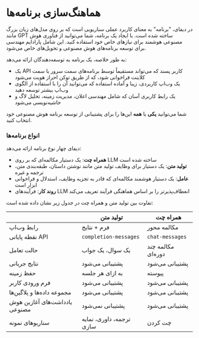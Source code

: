 # هماهنگ‌سازی برنامه‌ها

در دیفای، "برنامه" به معنای کاربرد عملی سناریویی است که بر روی مدل‌های زبان بزرگ مانند GPT ساخته شده است. با ایجاد یک برنامه، شما می‌توانید از فناوری هوش مصنوعی هوشمند برای نیازهای خاص خود استفاده کنید. این شامل پارادایم مهندسی برای توسعه برنامه‌های هوش مصنوعی و تحویل‌های خاص می‌شود.

به طور خلاصه، یک برنامه به توسعه‌دهندگان ارائه می‌دهد:

* یک API کاربر پسند که می‌تواند مستقیماً توسط برنامه‌های سمت سرور یا سمت کلاینت فراخوانی شود، که از طریق توکن احراز هویت می‌شود
* یک وب‌اپ کاربردی، زیبا و آماده استفاده که می‌توانید آن را با استفاده از الگوی وب‌اپ بیشتر توسعه دهید
* یک رابط کاربری آسان که شامل مهندسی اعلان، مدیریت زمینه، تحلیل لاگ و حاشیه‌نویسی می‌شود

شما می‌توانید **یکی** یا **همه** این‌ها را برای پشتیبانی از توسعه برنامه هوش مصنوعی خود انتخاب کنید.

### انواع برنامه‌ها <a href="#application_type" id="application_type"></a>

دیفای چهار نوع برنامه ارائه می‌دهد:

* **همراه چت**: یک دستیار مکالمه‌ای که بر روی LLM ساخته شده است
* **تولید متن**: یک دستیار برای وظایف تولید متن مانند نوشتن داستان، طبقه‌بندی متن، ترجمه و غیره
* **عامل**: یک دستیار هوشمند مکالمه‌ای که قادر به تجزیه وظایف، استدلال و فراخوانی ابزار است
* **روند کار**: فرآیندهای LLM انعطاف‌پذیرتر را بر اساس هماهنگی فرآیند تعریف می‌کند

تفاوت بین تولید متن و همراه چت در جدول زیر نشان داده شده است:

<table><thead><tr><th width="180.33333333333331"></th><th>تولید متن</th><th>همراه چت</th></tr></thead><tbody><tr><td>رابط وب‌اپ</td><td>فرم + نتایج</td><td>مکالمه محور</td></tr><tr><td>نقطه پایانی API</td><td><code>completion-messages</code></td><td><code>chat-messages</code></td></tr><tr><td>حالت تعامل</td><td>یک سوال، یک جواب</td><td>مکالمه چند دوره‌ای</td></tr><tr><td>نتایج جریانی</td><td>پشتیبانی می‌شود</td><td>پشتیبانی می‌شود</td></tr><tr><td>حفظ زمینه</td><td>به ازای هر جلسه</td><td>پیوسته</td></tr><tr><td>فرم ورودی کاربر</td><td>پشتیبانی می‌شود</td><td>پشتیبانی می‌شود</td></tr><tr><td>مجموعه داده‌ها و پلاگین‌ها</td><td>پشتیبانی می‌شود</td><td>پشتیبانی می‌شود</td></tr><tr><td>یادداشت‌های آغازین هوش مصنوعی</td><td>پشتیبانی نمی‌شود</td><td>پشتیبانی می‌شود</td></tr><tr><td>سناریوهای نمونه</td><td>ترجمه، داوری، نمایه سازی</td><td>چت کردن</td></tr></tbody></table>

### 
